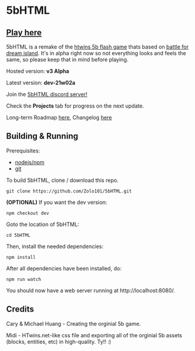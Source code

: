 # 5bHTML

## [Play here](https://5b.zelo.dev/)

5bHTML is a remake of the [htwins 5b flash game](https://bfdi.tv/5b/) thats based on [battle for dream island](https://www.youtube.com/user/jacknjellify). It's in alpha right now so not everything looks and feels the same, so please keep that in mind before playing.

Hosted version: **v3 Alpha**

Latest version: **dev-21w02a**

Join the [5bHTML discord server!](https://discord.gg/um5KWabefm)

Check the **Projects** tab for progress on the next update.

Long-term Roadmap [here](docs/ROADMAP.md), Changelog [here](docs/CHANGELOG.md)

## Building & Running

Prerequisites:
- [nodejs/npm](https://nodejs.org/en/)
- [git](https://git-scm.com/)

To build 5bHTML, clone / download this repo.

`git clone https://github.com/Zolo101/5bHTML.git`

**(OPTIONAL)** If you want the dev version:

`npm checkout dev`

Goto the location of 5bHTML:

`cd 5bHTML`

Then, install the needed dependencies:

`npm install`

After all dependencies have been installed, do:

`npm run watch`

You should now have a web server running at http://localhost:8080/.

## Credits

Cary & Michael Huang - Creating the orginial 5b game.

Midi - HTwins.net-like css file and exporting all of the orginial 5b assets (blocks, entities, etc) in high-quality. Ty!! :)
